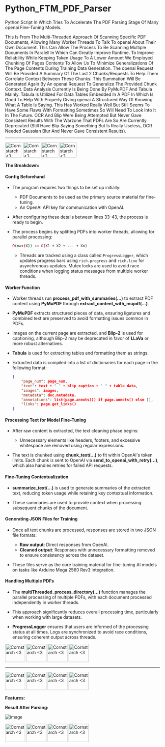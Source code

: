# Python_FTM_PDF_Parser
Python Script In Which Tries To Accelerate The PDF Parsing Stage Of Many openai Fine-Tuning Models. 

This Is From The Multi-Threaded Approach Of Scanning Specific PDF Documents, Allowing Many Worker Threads To Talk To openai About Their Own Document. This Can Allow The Process To Be Scanning Multiple Documents In Paralell In Which Can Greatly Improve Runtime. To Improve Reliability While Keeping Token Usage To A Lower Amount We Employed Chunking Of Pages Contents To Allow Us To Minimize Generalizations Of The Page Contents During Training Data Generation. The openai Request Will Be Provided A Summary Of The Last 2 Chunks/Requests To Help Them Correlate Context Between These Chunks. This Summation Will Be Generated Again By An openai Request To Generalize The Provided Chunk Context. Data Analysis Currently Is Being Done By PyMuPDF And Tabula Mainly. Tabula Is Utilized For Data Tables Embedded In A PDF In Which Is Good To Help With Properly Giving openai A Structured Way Of Knowing What A Table Is Saying. This Has Worked Really Well But Still Seems To Have Some Flaws With Formatting Sometimes So Will Need To Look Into It In The Future. OCR And Blip Were Being Attempted But Never Gave Consistent Results With The Warzone That PDFs Are So Are Currently Deprecated (Still Have Blip Saying Something But Is Really Useless, OCR Needed Gaussian Blur And Never Gave Consistent Results).

----------------------------------------------
<img src="https://github.com/user-attachments/assets/b6920c17-2da4-4c3f-8efc-b94893955e04" alt="Cornstarch <3" width="55" height="49"> <img src="https://github.com/user-attachments/assets/b6920c17-2da4-4c3f-8efc-b94893955e04" alt="Cornstarch <3" width="55" height="49"> <img src="https://github.com/user-attachments/assets/b6920c17-2da4-4c3f-8efc-b94893955e04" alt="Cornstarch <3" width="55" height="49"> <img src="https://github.com/user-attachments/assets/b6920c17-2da4-4c3f-8efc-b94893955e04" alt="Cornstarch <3" width="55" height="49">


**The Breakdown:**

  #### **Config Beforehand**
   - The program requires two things to be set up initially:
     - PDF Documents to be used as the primary source material for fine-tuning.
     - An OpenAI API key for communication with OpenAI.
  
   - After configuring these details between lines 33-43, the process is ready to begin.
  
   - The process begins by splitting PDFs into worker threads, allowing for parallel processing:
     ```bash
     O(max(X)) << O(X1 + X2 + ... + Xn)
     ```
     - Threads are tracked using a class called `ProgressLogger`, which updates progress bars using `rich.progress` and `rich.live` for asynchronous updates. Mutex locks are used to avoid race conditions when logging status messages from multiple worker threads.

#### **Worker Function**
   - Worker threads run **process_pdf_with_summaries(...)** to extract PDF content using **PyMuPDF** through **extract_content_with_mupdf(...)**.
   - **PyMuPDF** extracts structured pieces of data, ensuring ligatures and combined text are preserved to avoid formatting issues common in PDFs.
  
   - Images on the current page are extracted, and **Blip-2** is used for captioning, although Blip-2 may be deprecated in favor of **LLaVa** or more robust alternatives.
  
   - **Tabula** is used for extracting tables and formatting them as strings.
  
   - Extracted data is compiled into a list of dictionaries for each page in the following format:
     ```json
     {
         "page_num": page_num,
         "text": text + " " + blip_caption + " " + table_data,
         "images": images,
         "metadata": doc.metadata,
         "annotations": list(page.annots()) if page.annots() else [],
         "links": page.get_links()
     }
     ```

#### **Processing Text for Model Fine-Tuning**
   - After raw content is extracted, the text cleaning phase begins:
     - Unnecessary elements like headers, footers, and excessive whitespace are removed using regular expressions.
  
   - The text is chunked using **chunk_text(...)** to fit within OpenAI's token limits. Each chunk is sent to OpenAI via **send_to_openai_with_retry(...)**, which also handles retries for failed API requests.

#### **Fine-Tuning Contextualization**
   - **summarize_text(...)** is used to generate summaries of the extracted text, reducing token usage while retaining key contextual information.
  
   - These summaries are used to provide context when processing subsequent chunks of the document.

#### **Generating JSON Files for Training**
   - Once all text chunks are processed, responses are stored in two JSON file formats:
     - **Raw output**: Direct responses from OpenAI.
     - **Cleaned output**: Responses with unnecessary formatting removed to ensure consistency across the dataset.
  
   - These files serve as the core training material for fine-tuning AI models on tasks like Arduino Mega 2560 Rev3 integration.

#### **Handling Multiple PDFs**
   - The **multiThreaded_process_directory(...)** function manages the parallel processing of multiple PDFs, with each document processed independently in worker threads.
  
   - This approach significantly reduces overall processing time, particularly when working with large datasets.
  
   - **ProgressLogger** ensures that users are informed of the processing status at all times. Logs are synchronized to avoid race conditions, ensuring coherent output across threads.

<img src="https://github.com/user-attachments/assets/1fc90166-a62b-4d91-a087-5da5a3a7076f" alt="Cornstarch <3" width="65" height="59"> <img src="https://github.com/user-attachments/assets/1fc90166-a62b-4d91-a087-5da5a3a7076f" alt="Cornstarch <3" width="65" height="59"> <img src="https://github.com/user-attachments/assets/1fc90166-a62b-4d91-a087-5da5a3a7076f" alt="Cornstarch <3" width="65" height="59"> <img src="https://github.com/user-attachments/assets/1fc90166-a62b-4d91-a087-5da5a3a7076f" alt="Cornstarch <3" width="65" height="59">

----------------------------------------------

<img src="https://github.com/user-attachments/assets/2c82de29-71b0-433a-bc10-3778026b74a7" alt="Cornstarch <3" width="65" height="59">  <img src="https://github.com/user-attachments/assets/2c82de29-71b0-433a-bc10-3778026b74a7" alt="Cornstarch <3" width="65" height="59">  <img src="https://github.com/user-attachments/assets/2c82de29-71b0-433a-bc10-3778026b74a7" alt="Cornstarch <3" width="65" height="59">  <img src="https://github.com/user-attachments/assets/2c82de29-71b0-433a-bc10-3778026b74a7" alt="Cornstarch <3" width="65" height="59"> 


**Features:**

  **Result After Parsing:**
  
  ![image](https://github.com/user-attachments/assets/5582883a-eac1-4cae-bae1-d388cef04758)


<img src="https://github.com/user-attachments/assets/b568a6eb-aa1d-4379-80a8-938dd51fa068" alt="Cornstarch <3" width="65" height="59"> <img src="https://github.com/user-attachments/assets/b568a6eb-aa1d-4379-80a8-938dd51fa068" alt="Cornstarch <3" width="65" height="59"> <img src="https://github.com/user-attachments/assets/b568a6eb-aa1d-4379-80a8-938dd51fa068" alt="Cornstarch <3" width="65" height="59"> <img src="https://github.com/user-attachments/assets/b568a6eb-aa1d-4379-80a8-938dd51fa068" alt="Cornstarch <3" width="65" height="59">
